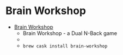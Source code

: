 # Brain Workshop
- [Brain Workshop](https://brainworkshop.sourceforge.io/)
  -  Brain Workshop - a Dual N-Back game
  - 
  - `brew cask install brain-workshop`
